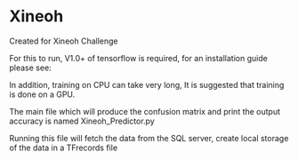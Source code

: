 # Xineoh
Created for Xineoh Challenge

For this to run, V1.0+ of tensorflow is required, for an installation guide please see: 

In addition, training on CPU can take very long, It is suggested that training is done on a GPU.

The main file which will produce the confusion matrix and print the output accuracy is named Xineoh_Predictor.py

Running this file will fetch the data from the SQL server, create local storage of the data in a TFrecords file
